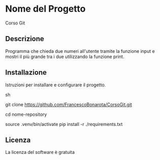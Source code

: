# Nome del Progetto​
Corso Git

## Descrizione​
Programma che chieda due numeri all'utente tramite la funzione input e mostri il più grande tra i due utilizzando la funzione print.

## Installazione​
Istruzioni per installare e configurare il progetto.​

sh​

git clone https://github.com/FrancescoBonarota/CorsoGit.git

cd nome-repository​

source .venv/bin/activate
pip install -r ./requirements.txt

## Licenza
La licenza del software è gratuita
